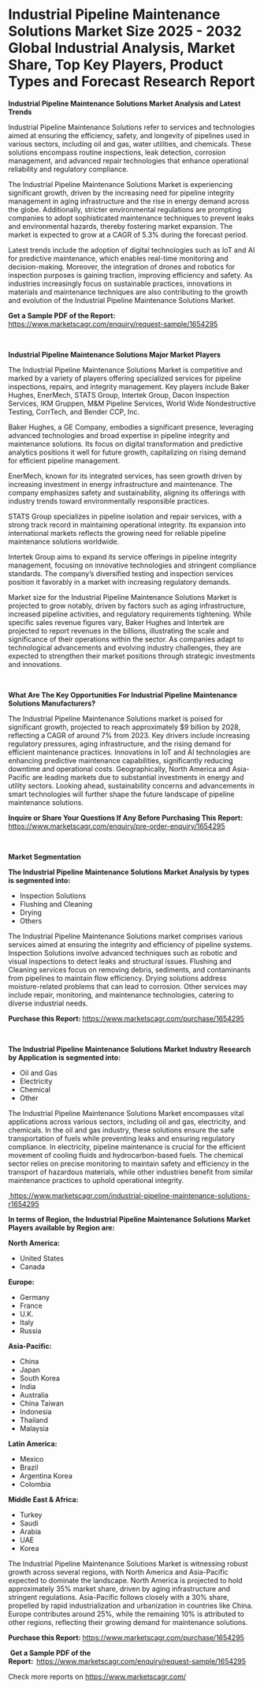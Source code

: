 <p><h1>Industrial Pipeline Maintenance Solutions Market Size 2025 - 2032 Global Industrial Analysis, Market Share, Top Key Players, Product Types and Forecast Research Report</h1></p><p><strong>Industrial Pipeline Maintenance Solutions Market Analysis and Latest Trends</strong></p>
<p><p>Industrial Pipeline Maintenance Solutions refer to services and technologies aimed at ensuring the efficiency, safety, and longevity of pipelines used in various sectors, including oil and gas, water utilities, and chemicals. These solutions encompass routine inspections, leak detection, corrosion management, and advanced repair technologies that enhance operational reliability and regulatory compliance.</p><p>The Industrial Pipeline Maintenance Solutions Market is experiencing significant growth, driven by the increasing need for pipeline integrity management in aging infrastructure and the rise in energy demand across the globe. Additionally, stricter environmental regulations are prompting companies to adopt sophisticated maintenance techniques to prevent leaks and environmental hazards, thereby fostering market expansion. The market is expected to grow at a CAGR of 5.3% during the forecast period.</p><p>Latest trends include the adoption of digital technologies such as IoT and AI for predictive maintenance, which enables real-time monitoring and decision-making. Moreover, the integration of drones and robotics for inspection purposes is gaining traction, improving efficiency and safety. As industries increasingly focus on sustainable practices, innovations in materials and maintenance techniques are also contributing to the growth and evolution of the Industrial Pipeline Maintenance Solutions Market.</p></p>
<p><strong>Get a Sample PDF of the Report:&nbsp;</strong> <a href="https://www.marketscagr.com/enquiry/request-sample/1654295?utm_campaign=2520&utm_medium=2&utm_source=Github&utm_content=ia&utm_term=11032025&utm_id=industrial-pipeline-maintenance-solutions">https://www.marketscagr.com/enquiry/request-sample/1654295</a></p>
<p>&nbsp;</p>
<p><strong>Industrial Pipeline Maintenance Solutions Major Market Players</strong></p>
<p><p>The Industrial Pipeline Maintenance Solutions Market is competitive and marked by a variety of players offering specialized services for pipeline inspections, repairs, and integrity management. Key players include Baker Hughes, EnerMech, STATS Group, Intertek Group, Dacon Inspection Services, IKM Gruppen, M&M Pipeline Services, World Wide Nondestructive Testing, CorrTech, and Bender CCP, Inc.</p><p>Baker Hughes, a GE Company, embodies a significant presence, leveraging advanced technologies and broad expertise in pipeline integrity and maintenance solutions. Its focus on digital transformation and predictive analytics positions it well for future growth, capitalizing on rising demand for efficient pipeline management.</p><p>EnerMech, known for its integrated services, has seen growth driven by increasing investment in energy infrastructure and maintenance. The company emphasizes safety and sustainability, aligning its offerings with industry trends toward environmentally responsible practices.</p><p>STATS Group specializes in pipeline isolation and repair services, with a strong track record in maintaining operational integrity. Its expansion into international markets reflects the growing need for reliable pipeline maintenance solutions worldwide.</p><p>Intertek Group aims to expand its service offerings in pipeline integrity management, focusing on innovative technologies and stringent compliance standards. The company’s diversified testing and inspection services position it favorably in a market with increasing regulatory demands.</p><p>Market size for the Industrial Pipeline Maintenance Solutions Market is projected to grow notably, driven by factors such as aging infrastructure, increased pipeline activities, and regulatory requirements tightening. While specific sales revenue figures vary, Baker Hughes and Intertek are projected to report revenues in the billions, illustrating the scale and significance of their operations within the sector. As companies adapt to technological advancements and evolving industry challenges, they are expected to strengthen their market positions through strategic investments and innovations.</p></p>
<p>&nbsp;</p>
<p><strong>What Are The Key Opportunities For Industrial Pipeline Maintenance Solutions Manufacturers?</strong></p>
<p><p>The Industrial Pipeline Maintenance Solutions market is poised for significant growth, projected to reach approximately $9 billion by 2028, reflecting a CAGR of around 7% from 2023. Key drivers include increasing regulatory pressures, aging infrastructure, and the rising demand for efficient maintenance practices. Innovations in IoT and AI technologies are enhancing predictive maintenance capabilities, significantly reducing downtime and operational costs. Geographically, North America and Asia-Pacific are leading markets due to substantial investments in energy and utility sectors. Looking ahead, sustainability concerns and advancements in smart technologies will further shape the future landscape of pipeline maintenance solutions.</p></p>
<p><strong>Inquire or Share Your Questions If Any Before Purchasing This Report:</strong> <a href="https://www.marketscagr.com/enquiry/pre-order-enquiry/1654295?utm_campaign=2520&utm_medium=2&utm_source=Github&utm_content=ia&utm_term=11032025&utm_id=industrial-pipeline-maintenance-solutions">https://www.marketscagr.com/enquiry/pre-order-enquiry/1654295</a></p>
<p>&nbsp;</p>
<p><strong>Market Segmentation</strong></p>
<p><strong>The Industrial Pipeline Maintenance Solutions Market Analysis by types is segmented into:</strong></p>
<p><ul><li>Inspection Solutions</li><li>Flushing and Cleaning</li><li>Drying</li><li>Others</li></ul></p>
<p><p>The Industrial Pipeline Maintenance Solutions market comprises various services aimed at ensuring the integrity and efficiency of pipeline systems. Inspection Solutions involve advanced techniques such as robotic and visual inspections to detect leaks and structural issues. Flushing and Cleaning services focus on removing debris, sediments, and contaminants from pipelines to maintain flow efficiency. Drying solutions address moisture-related problems that can lead to corrosion. Other services may include repair, monitoring, and maintenance technologies, catering to diverse industrial needs.</p></p>
<p><strong>Purchase this Report:&nbsp;</strong><a href="https://www.marketscagr.com/purchase/1654295?utm_campaign=2520&utm_medium=2&utm_source=Github&utm_content=ia&utm_term=11032025&utm_id=industrial-pipeline-maintenance-solutions">https://www.marketscagr.com/purchase/1654295</a></p>
<p>&nbsp;</p>
<p><strong>The Industrial Pipeline Maintenance Solutions Market Industry Research by Application is segmented into:</strong></p>
<p><ul><li>Oil and Gas</li><li>Electricity</li><li>Chemical</li><li>Other</li></ul></p>
<p><p>The Industrial Pipeline Maintenance Solutions Market encompasses vital applications across various sectors, including oil and gas, electricity, and chemicals. In the oil and gas industry, these solutions ensure the safe transportation of fuels while preventing leaks and ensuring regulatory compliance. In electricity, pipeline maintenance is crucial for the efficient movement of cooling fluids and hydrocarbon-based fuels. The chemical sector relies on precise monitoring to maintain safety and efficiency in the transport of hazardous materials, while other industries benefit from similar maintenance practices to uphold operational integrity.</p></p>
<p><a href="https://www.marketscagr.com/industrial-pipeline-maintenance-solutions-r1654295?utm_campaign=2520&utm_medium=2&utm_source=Github&utm_content=ia&utm_term=11032025&utm_id=industrial-pipeline-maintenance-solutions">&nbsp;https://www.marketscagr.com/industrial-pipeline-maintenance-solutions-r1654295</a></p>
<p><strong>In terms of Region, the Industrial Pipeline Maintenance Solutions Market Players available by Region are:</strong></p>
<p>
    <p> <strong> North America: </strong>
        <ul>
            <li>United States</li>
            <li>Canada</li>
        </ul>
        </p> 
    <p> <strong> Europe: </strong>
        <ul>
            <li>Germany</li>
            <li>France</li>
            <li>U.K.</li>
            <li>Italy</li>
            <li>Russia</li>
        </ul>
        </p> 
    <p> <strong> Asia-Pacific: </strong>
        <ul>
            <li>China</li>
            <li>Japan</li>
            <li>South Korea</li>
            <li>India</li>
            <li>Australia</li>
            <li>China Taiwan</li>
            <li>Indonesia</li>
            <li>Thailand</li>
            <li>Malaysia</li>
        </ul>
        </p> 
    <p> <strong> Latin America: </strong>
        <ul>
            <li>Mexico</li>
            <li>Brazil</li>
            <li>Argentina Korea</li>
            <li>Colombia</li>
        </ul>
        </p> 
    <p> <strong> Middle East & Africa: </strong>
        <ul>
            <li>Turkey</li>
            <li>Saudi</li>
            <li>Arabia</li>
            <li>UAE</li>
            <li>Korea</li>
        </ul>
    </p>
    </p>
<p><p>The Industrial Pipeline Maintenance Solutions Market is witnessing robust growth across several regions, with North America and Asia-Pacific expected to dominate the landscape. North America is projected to hold approximately 35% market share, driven by aging infrastructure and stringent regulations. Asia-Pacific follows closely with a 30% share, propelled by rapid industrialization and urbanization in countries like China. Europe contributes around 25%, while the remaining 10% is attributed to other regions, reflecting their growing demand for maintenance solutions.</p></p>
<p><strong>Purchase this Report: </strong><a href="https://www.marketscagr.com/purchase/1654295?utm_campaign=2520&utm_medium=2&utm_source=Github&utm_content=ia&utm_term=11032025&utm_id=industrial-pipeline-maintenance-solutions">https://www.marketscagr.com/purchase/1654295</a></p>
<p>&nbsp;<strong>Get a Sample PDF of the Report:&nbsp;&nbsp;</strong><a href="https://www.marketscagr.com/enquiry/request-sample/1654295?utm_campaign=2520&utm_medium=2&utm_source=Github&utm_content=ia&utm_term=11032025&utm_id=industrial-pipeline-maintenance-solutions">https://www.marketscagr.com/enquiry/request-sample/1654295</a></p>
<p><strong></strong></p>
<p>Check more reports on <a href="https://www.marketscagr.com/?utm_campaign=2520&utm_medium=2&utm_source=Github&utm_content=ia&utm_term=11032025&utm_id=industrial-pipeline-maintenance-solutions">https://www.marketscagr.com/</a></p>